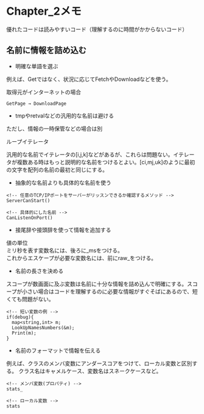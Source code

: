 # Chapter_2メモ

優れたコードは読みやすいコード（理解するのに時間がかからないコード）

## 名前に情報を詰め込む

 * 明確な単語を選ぶ
 
例えば、Getではなく、状況に応じてFetchやDownloadなどを使う。

取得元がインターネットの場合
```
GetPage → DownloadPage
```

 * tmpやretvalなどの汎用的な名前は避ける

ただし、情報の一時保管などの場合は別<br>

ループイテレータ<br>

汎用的な名前でイテレータの[i,j,k]などがあるが、これらは問題ない。イテレータが複数ある時はもっと説明的な名前をつけるとよい。[ci,mj,uk]のように最初の文字を配列の名前の最初と同じにする。

 * 抽象的な名前よりも具体的な名前を使う
```
<!-- 任意のTCP/IPポートをサーバーがリッスンできるか確認するメソッド -->
ServerCanStart()

<!-- 具体的にした名前 -->
CanListenOnPort()
```

 * 接尾辞や接頭辞を使って情報を追加する

値の単位<br>
ミリ秒を表す変数名には、後ろに_msをつける。<br>
これからエスケープが必要な変数名には、前にraw_をつける。

 * 名前の長さを決める

スコープが数画面に及ぶ変数は名前に十分な情報を詰め込んで明確にする。スコープが小さい場合はコードを理解するのに必要な情報がすぐそばにあるので、短くても問題がない。
```
<!-- 短い変数の例 -->
if(debug){
  map<string,int> m;
  LookUpNamesNumbers(&m);
  Print(m);
}
```

 * 名前のフォーマットで情報を伝える

例えば、クラスのメンバ変数にアンダースコアをつけて、ローカル変数と区別する。
クラス名はキャメルケース、変数名はスネークケースなど。

```
<!-- メンバ変数(プロパティ) -->
stats_

<!-- ローカル変数 -->
stats
```
